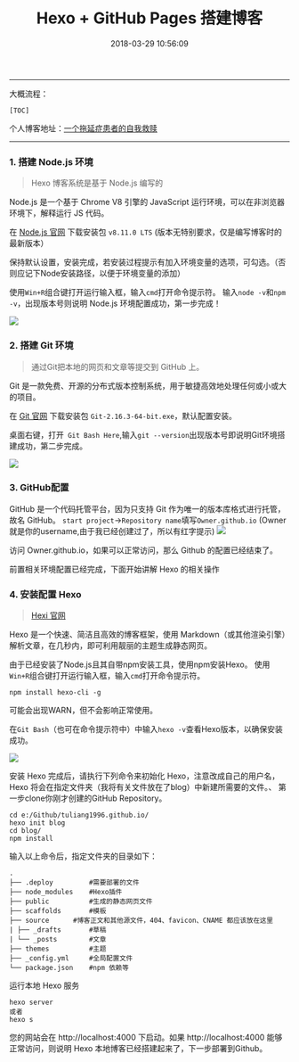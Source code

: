 ﻿---
title: Hexo + GitHub Pages 搭建博客
date: 2018-03-29 10:56:09
tags:
---

------

大概流程：

	[TOC]

个人博客地址：[一个拖延症患者的自我救赎](http://tlight.site)

------
### 1. 搭建 Node.js 环境

> Hexo 博客系统是基于 Node.js 编写的

Node.js 是一个基于 Chrome V8 引擎的 JavaScript 运行环境，可以在非浏览器环境下，解释运行 JS 代码。

在 [Node.js 官网](https://nodejs.org/en/ ) 下载安装包 `v8.11.0 LTS`
(版本无特别要求，仅是编写博客时的最新版本）

保持默认设置，安装完成，若安装过程提示有加入环境变量的选项，可勾选。（否则应记下Node安装路径，以便于环境变量的添加）

使用`Win+R`组合键打开运行输入框，输入`cmd`打开命令提示符。
输入`node -v`和`npm -v`，出现版本号则说明 Node.js 环境配置成功，第一步完成！

![](http://p6bx8q1l3.bkt.clouddn.com//18-3-29/53183447.jpg)

### 2. 搭建 Git 环境

> 通过Git把本地的网页和文章等提交到 GitHub 上。

Git 是一款免费、开源的分布式版本控制系统，用于敏捷高效地处理任何或小或大的项目。

在 [Git 官网](https://git-scm.com/) 下载安装包 `Git-2.16.3-64-bit.exe`，默认配置安装。

桌面右键，打开` Git Bash Here`,输入`git --version`出现版本号即说明Git环境搭建成功，第二步完成。

![](http://p6bx8q1l3.bkt.clouddn.com//18-3-29/92230219.jpg)

### 3. GitHub配置

GitHub 是一个代码托管平台，因为只支持 Git 作为唯一的版本库格式进行托管，故名 GitHub。
`start project`->`Repository name`填写`Owner.github.io`
(Owner就是你的username,由于我已经创建过了，所以有红字提示)
![](http://p6bx8q1l3.bkt.clouddn.com//18-3-29/96111296.jpg)

访问 Owner.github.io，如果可以正常访问，那么 Github 的配置已经结束了。

前置相关环境配置已经完成，下面开始讲解 Hexo 的相关操作

### 4. 安装配置 Hexo

> [Hexi 官网](https://hexo.io/zh-cn/)

Hexo 是一个快速、简洁且高效的博客框架，使用 Markdown（或其他渲染引擎）解析文章，在几秒内，即可利用靓丽的主题生成静态网页。

由于已经安装了Node.js且其自带npm安装工具，使用npm安装Hexo。
使用`Win+R`组合键打开运行输入框，输入`cmd`打开命令提示符。

    npm install hexo-cli -g
    
可能会出现WARN，但不会影响正常使用。

在`Git Bash`（也可在命令提示符中）中输入`hexo -v`查看Hexo版本，以确保安装成功。

![](http://p6bx8q1l3.bkt.clouddn.com//18-3-29/63798959.jpg)

安装 Hexo 完成后，请执行下列命令来初始化 Hexo，注意改成自己的用户名，Hexo 将会在指定文件夹（我将有关文件放在了blog）中新建所需要的文件。、
第一步clone你刚才创建的GitHub Repository。

    cd e:/Github/tuliang1996.github.io/
    hexo init blog
    cd blog/
    npm install
    
输入以上命令后，指定文件夹的目录如下：

    .
    ├── .deploy         #需要部署的文件
    ├── node_modules    #Hexo插件
    ├── public          #生成的静态网页文件
    ├── scaffolds       #模板
    ├── source      #博客正文和其他源文件，404、favicon、CNAME 都应该放在这里
    | ├── _drafts       #草稿
    | └── _posts        #文章
    ├── themes          #主题
    ├── _config.yml     #全局配置文件
    └── package.json    #npm 依赖等

运行本地 Hexo 服务

    hexo server
    或者
    hexo s
    
您的网站会在 http://localhost:4000 下启动。如果 http://localhost:4000 能够正常访问，则说明 Hexo 本地博客已经搭建起来了，下一步部署到Github。
